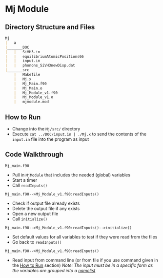 # Mj Module
## Directory Structure and Files
```markdown
Mj
|	a
|_______DOC
|	|	SiVH3.in
|	|	equilibriumAtomicPositions66
|	|	input.in
|	|	phonons_SiVH3newDisp.dat
|_______src
	|	Makefile
	|	Mj.x
	|	Mj_Main.f90
	|	Mj_Main.o
	|	Mj_Module_v1.f90
	|	Mj_Module_v1.o
	|	mjmodule.mod
```

## How to Run
* Change into the `Mj/src/` directory
* Execute `cat ../DOC/input.in | ./Mj.x` to send the contents of the `input.in` file into the program as input

## Code Walkthrough

`Mj_main.f90`
* Pull in `MjModule` that includes the needed (global) variables
* Start a timer
* Call `readInputs()`

`Mj_main.f90-->Mj_Module_v1.f90:readInputs()`
* Check if output file already exists
* Delete the output file if any exists
* Open a new output file
* Call `initialize()`

`Mj_main.f90-->Mj_Module_v1.f90:readInputs()-->initialize()`
* Set default values for all variables to test if they were read from the files
* Go back to `readInputs()`

`Mj_main.f90-->Mj_Module_v1.f90:readInputs()`
* Read input from command line (or from file if you use command given in the [How to Run](#how-to-run) section)
_Note: The input must be in a specific form as the variables are grouped into a [namelist](https://docs.oracle.com/cd/E19957-01/805-4939/6j4m0vnc6/index.html)_
